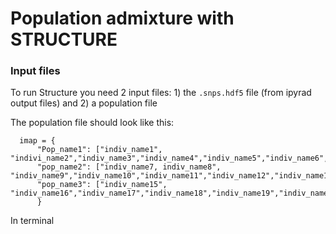 # Population admixture with STRUCTURE

### Input files
To run Structure you need 2 input files: 1) the `.snps.hdf5` file (from ipyrad output files) and 2) a population file  

The population file should look like this:

      imap = {
          "Pop_name1": ["indiv_name1", "indivi_name2","indiv_name3","indiv_name4","indiv_name5","indiv_name6",],
          "pop_name2": ["indiv_name7, indiv_name8", "indiv_name9","indiv_name10","indiv_name11","indiv_name12","indiv_name13","indiv_name14"],
          "pop_name3": ["indiv_name15", "indiv_name16","indiv_name17","indiv_name18","indiv_name19","indiv_name20","indiv_name21","indiv_name22"]
          }

In terminal
